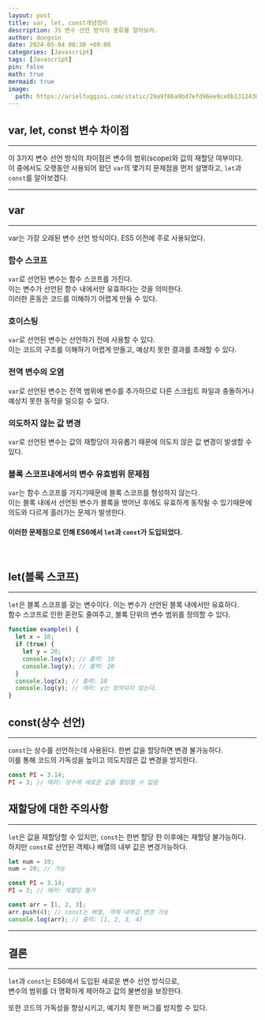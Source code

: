 ```yaml
---
layout: post
title: var, let, const개념정리
description: JS 변수 선언 방식의 종류를 알아보자.
author: dongsin
date: 2024-05-04 00:30 +09:00
categories: [Javascript]
tags: [Javascript]
pin: false
math: true
mermaid: true
image:
  path: https://arielfuggini.com/static/29a9f86a9bd7efd96ee9ce8b13124303/a41d1/javascript.jpg
---
```


## var, let, const 변수 차이점
***

이 3가지 변수 선언 방식의 차이점은 변수의 범위(scope)와 값의 재할당 여부이다. <br />
이 중에서도 오랫동안 사용되어 왔던 `var`의 몇가지 문제점을 먼저 설명하고, `let`과 `const`를 알아보겠다.

***

## var
***
var는 가장 오래된 변수 선언 방식이다. ES5 이전에 주로 사용되었다.<br />

### 함수 스코프
`var`로 선언된 변수는 함수 스코프를 가진다. <br />
이는 변수가 선언된 함수 내에서만 유효하다는 것을 의미한다. <br />
이러한 혼동은 코드를 이해하기 어렵게 만들 수 있다.<br />

### 호이스팅
`var`로 선언된 변수는 선언하기 전에 사용할 수 있다.<br />
이는 코드의 구조를 이해하기 어렵게 만들고, 예상치 못한 결과를 초래할 수 있다.

### 전역 변수의 오염
`var`로 선언된 변수는 전역 범위에 변수를 추가하므로 다른 스크립트 파일과 충돌하거나<br />
예상치 못한 동작을 일으킬 수 있다.

### 의도하지 않는 값 변경
`var`로 선언된 변수는 값의 재할당이 자유롭기 때문에 의도치 않은 값 변경이 발생할 수 있다.<br />

### 블록 스코프내에서의 변수 유효범위 문제점
`var`는 함수 스코프를 가지기때문에 블록 스코프를 형성하지 않는다. <br />
이는 블록 내에서 선언된 변수가 블록을 벗어난 후에도 유효하게 동작될 수 있기때문에<br />
의도와 다르게 흘러가는 문제가 발생한다.


#### 이러한 문제점으로 인해 ES6에서 `let`과 `const`가 도입되었다.
<br />

## let(블록 스코프)
***
`let`은 블록 스코프를 갖는 변수이다. 이는 변수가 선언된 블록 내에서만 유효하다.<br />
함수 스코프로 인한 혼란도 줄여주고, 블록 단위의 변수 범위를 정의할 수 있다.

```js
function example() {
  let x = 10;
  if (true) {
    let y = 20;
    console.log(x); // 출력: 10
    console.log(y); // 출력: 20
  }
  console.log(x); // 출력: 10
  console.log(y); // 에러: y는 정의되지 않는다.
}

```

## const(상수 선언)
***
`const`는 상수를 선언하는데 사용된다. 한번 값을 할당하면 변경 불가능하다.<br />
이를 통해 코드의 가독성을 높이고 의도치않은 값 변경을 방지한다. <br />

```js
const PI = 3.14;
PI = 3; // 에러: 상수에 새로운 값을 할당할 수 없음
```

## 재할당에 대한 주의사항
***
`let`은 값을 재할당할 수 있지만, `const`는 한번 할당 한 이후에는 재할당 불가능하다. <br />
하지만 `const`로 선언된 객체나 배열의 내부 값은 변경가능하다. <br />

```js
let num = 10;
num = 20; // 가능

const PI = 3.14;
PI = 3; // 에러: 재할당 불가

const arr = [1, 2, 3];
arr.push(4); // const는 배열, 객체 내부값 변경 가능
console.log(arr); // 출력: [1, 2, 3, 4]

```

***
## 결론
***

`let`과 `const`는 ES6에서 도입된 새로운 변수 선언 방식으로, <br />
변수의 범위를 더 명확하게 제어하고 값의 불변성을 보장한다. <br />

또한 코드의 가독성을 향상시키고, 예기치 못한 버그를 방지할 수 있다.